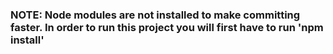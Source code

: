 ### NOTE: Node modules are not installed to make committing faster. In order to run this project you will first have to run 'npm install' 